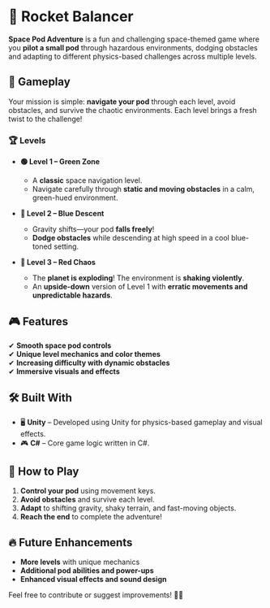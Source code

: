 # 🚀 Rocket Balancer  

**Space Pod Adventure** is a fun and challenging space-themed game where you **pilot a small pod** through hazardous environments, dodging obstacles and adapting to different physics-based challenges across multiple levels.  

## 🌌 Gameplay  
Your mission is simple: **navigate your pod** through each level, avoid obstacles, and survive the chaotic environments. Each level brings a fresh twist to the challenge!  

### 🏆 Levels  
- **🟢 Level 1 – Green Zone**  
  - A **classic** space navigation level.  
  - Navigate carefully through **static and moving obstacles** in a calm, green-hued environment.  

- **🔵 Level 2 – Blue Descent**  
  - Gravity shifts—your pod **falls freely**!  
  - **Dodge obstacles** while descending at high speed in a cool blue-toned setting.  

- **🔴 Level 3 – Red Chaos**  
  - The **planet is exploding**! The environment is **shaking violently**.  
  - An **upside-down** version of Level 1 with **erratic movements and unpredictable hazards**.  

## 🎮 Features  
✔ **Smooth space pod controls**  
✔ **Unique level mechanics and color themes**  
✔ **Increasing difficulty with dynamic obstacles**  
✔ **Immersive visuals and effects**  

## 🛠️ Built With  
- 🖥 **Unity** – Developed using Unity for physics-based gameplay and visual effects.  
- 🎮 **C#** – Core game logic written in C#.  

## 🚀 How to Play  
1. **Control your pod** using movement keys.  
2. **Avoid obstacles** and survive each level.  
3. **Adapt** to shifting gravity, shaky terrain, and fast-moving objects.  
4. **Reach the end** to complete the adventure!  

## 🔥 Future Enhancements  
- **More levels** with unique mechanics  
- **Additional pod abilities and power-ups**  
- **Enhanced visual effects and sound design**  

Feel free to contribute or suggest improvements! 🚀✨  
